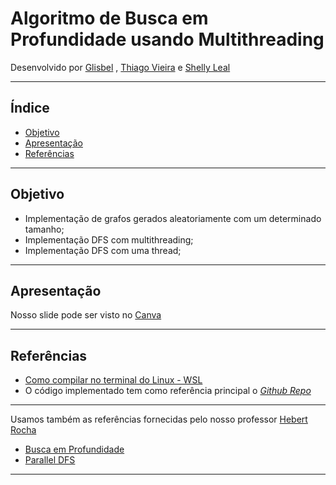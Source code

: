# Algoritmo de Busca em Profundidade usando Multithreading

Desenvolvido por [Glisbel](https://github.com/glisbel?tab=repositories) , [Thiago Vieira](https://github.com/MustPlay) e [Shelly Leal](https://github.com/ShellyLeal05)

---

## Índice

- [Objetivo](#Objetivo)
- [Apresentação](#Apresentação)
- [Referências](#Referências)

---  

## Objetivo 

- Implementação de grafos gerados aleatoriamente com um determinado tamanho;
- Implementação DFS com multithreading;
- Implementação DFS com uma thread;

----

## Apresentação 

Nosso slide pode ser visto no [Canva](https://www.canva.com/design/DAFgLyILcTQ/Rd32YcKOnL9_74vGDcD4cg/edit?utm_content=DAFgLyILcTQ&utm_campaign=designshare&utm_medium=link2&utm_source=sharebutton)

---

## Referências

- [Como compilar no terminal do Linux - WSL](https://ling123labs.com/posts/WSL-files-in-Windows-and-vice-versa/)
- O código implementado tem como referência principal o [_Github Repo_](https://github.com/ed-henrique/dfs-multithreading)

----

Usamos também as referências fornecidas pelo nosso professor [Hebert Rocha](https://github.com/hbgit)

- [Busca em Profundidade](https://www.ime.usp.br/~pf/algoritmos_para_grafos/aulas/dfs.html)
- [Parallel DFS](https://www.daniweb.com/programming/software-development/threads/456242/parallel-dfs)

----